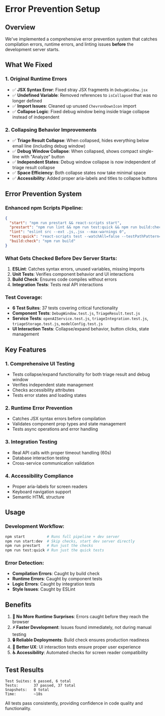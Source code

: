 # Error Prevention Setup

## Overview
We've implemented a comprehensive error prevention system that catches compilation errors, runtime errors, and linting issues **before** the development server starts.

## What We Fixed

### 1. **Original Runtime Errors**
- ✅ **JSX Syntax Error**: Fixed stray JSX fragments in `DebugWindow.jsx`
- ✅ **Undefined Variable**: Removed references to `isCollapsed` that was no longer defined
- ✅ **Import Issues**: Cleaned up unused `ChevronDownIcon` import
- ✅ **Collapse Logic**: Fixed debug window being inside triage collapse instead of independent

### 2. **Collapsing Behavior Improvements**
- ✅ **Triage Result Collapse**: When collapsed, hides everything below email line (including debug window)
- ✅ **Debug Window Collapse**: When collapsed, shows compact single-line with "Analyze" button
- ✅ **Independent States**: Debug window collapse is now independent of triage result collapse
- ✅ **Space Efficiency**: Both collapse states now take minimal space
- ✅ **Accessibility**: Added proper aria-labels and titles to collapse buttons

## Error Prevention System

### **Enhanced npm Scripts Pipeline:**
```json
{
  "start": "npm run prestart && react-scripts start",
  "prestart": "npm run lint && npm run test:quick && npm run build:check",
  "lint": "eslint src --ext .js,.jsx --max-warnings 0",
  "test:quick": "react-scripts test --watchAll=false --testPathPattern=\"(openAIService|triageIntegration|triageStorage|modelConfig|DebugWindow|TriageResult).test.js\"",
  "build:check": "npm run build"
}
```

### **What Gets Checked Before Dev Server Starts:**
1. **ESLint**: Catches syntax errors, unused variables, missing imports
2. **Unit Tests**: Verifies component behavior and UI interactions
3. **Build Check**: Ensures code compiles without errors
4. **Integration Tests**: Tests real API interactions

### **Test Coverage:**
- **6 Test Suites**: 37 tests covering critical functionality
- **Component Tests**: `DebugWindow.test.js`, `TriageResult.test.js`
- **Service Tests**: `openAIService.test.js`, `triageIntegration.test.js`, `triageStorage.test.js`, `modelConfig.test.js`
- **UI Interaction Tests**: Collapse/expand behavior, button clicks, state management

## Key Features

### **1. Comprehensive UI Testing**
- Tests collapse/expand functionality for both triage result and debug window
- Verifies independent state management
- Checks accessibility attributes
- Tests error states and loading states

### **2. Runtime Error Prevention**
- Catches JSX syntax errors before compilation
- Validates component prop types and state management
- Tests async operations and error handling

### **3. Integration Testing**
- Real API calls with proper timeout handling (60s)
- Database interaction testing
- Cross-service communication validation

### **4. Accessibility Compliance**
- Proper aria-labels for screen readers
- Keyboard navigation support
- Semantic HTML structure

## Usage

### **Development Workflow:**
```bash
npm start          # Runs full pipeline + dev server
npm run start:dev  # Skip checks, start dev server directly
npm run prestart   # Run just the checks
npm run test:quick # Run just the quick tests
```

### **Error Detection:**
- **Compilation Errors**: Caught by build check
- **Runtime Errors**: Caught by component tests
- **Logic Errors**: Caught by integration tests
- **Style Issues**: Caught by ESLint

## Benefits

1. **🚫 No More Runtime Surprises**: Errors caught before they reach the browser
2. **⚡ Faster Development**: Issues found immediately, not during manual testing
3. **🔒 Reliable Deployments**: Build check ensures production readiness
4. **📱 Better UX**: UI interaction tests ensure proper user experience
5. **♿ Accessibility**: Automated checks for screen reader compatibility

## Test Results
```
Test Suites: 6 passed, 6 total
Tests:       37 passed, 37 total
Snapshots:   0 total
Time:        ~18s
```

All tests pass consistently, providing confidence in code quality and functionality. 